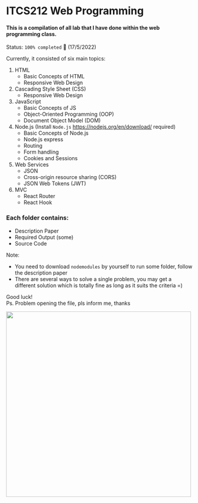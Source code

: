# ITCS212 Web Programming

#### This is a compilation of all lab that I have done within the web programming class.

Status: ```100% completed``` 🥇 (17/5/2022)

Currently, it consisted of six main topics:
1. HTML
    - Basic Concepts of HTML
    - Responsive Web Design
2. Cascading Style Sheet (CSS)
    - Responsive Web Design
3. JavaScript
    - Basic Concepts of JS
    - Object-Oriented Programming (OOP)
    - Document Object Model (DOM)
5. Node.js (Install ```Node.js``` https://nodejs.org/en/download/ required)
    - Basic Concepts of Node.js
    - Node.js express
    - Routing
    - Form handling
    - Cookies and Sessions   
7. Web Services
    - JSON
    - Cross-origin resource sharing (CORS)
    - JSON Web Tokens (JWT)
8. MVC
    - React Router
    - React Hook

### Each folder contains:
- Description Paper
- Required Output (some)
- Source Code

Note:
- You need to download ```nodemodules``` by yourself to run some folder, follow the description paper
- There are several ways to solve a single problem, you may get a different solution which is totally fine as long as it suits the criteria =)

Good luck!  
Ps. Problem opening the file, pls inform me, thanks
    
<img width=500 src="https://sportshub.cbsistatic.com/i/2022/05/16/3eee5cbd-0e19-48fd-a094-500cfe42c931/spy-x-family-anya-heh-anime.jpg">
